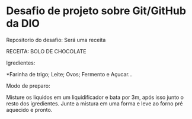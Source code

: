 # Desafio de projeto sobre Git/GitHub da DIO
Repositorio do desafio: Será uma receita

RECEITA: BOLO DE CHOCOLATE

Igredientes:

*Farinha de trigo; Leite; Ovos; Fermento e Açucar...

Modo de preparo:

Misture os liquidos em um liquidificador e bata por 3m, após isso junto o resto dos igredientes. Junte a mistura em uma forma e leve ao forno pré aquecido e pronto.
